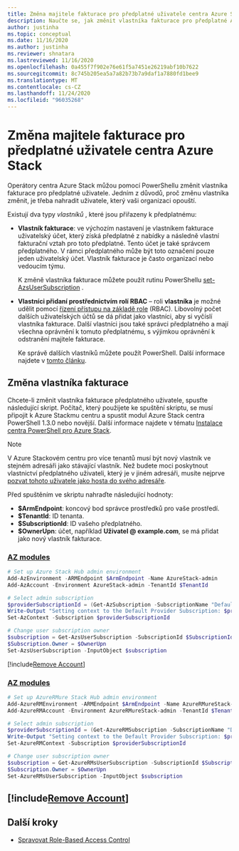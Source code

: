 ```yaml
---
title: Změna majitele fakturace pro předplatné uživatele centra Azure Stack
description: Naučte se, jak změnit vlastníka fakturace pro předplatné Azure Stackho centra uživatele.
author: justinha
ms.topic: conceptual
ms.date: 11/16/2020
ms.author: justinha
ms.reviewer: shnatara
ms.lastreviewed: 11/16/2020
ms.openlocfilehash: 0a455f7f902e76e61f5a7451e26219abf10b7622
ms.sourcegitcommit: 8c745b205ea5a7a82b73b7a9daf1a7880fd1bee9
ms.translationtype: MT
ms.contentlocale: cs-CZ
ms.lasthandoff: 11/24/2020
ms.locfileid: "96035268"
---
```

# <a name="change-the-billing-owner-for-an-azure-stack-hub-user-subscription"></a>Změna majitele fakturace pro předplatné uživatele centra Azure Stack

Operátory centra Azure Stack můžou pomocí PowerShellu změnit vlastníka fakturace pro předplatné uživatele. Jedním z důvodů, proč změnu vlastníka změnit, je třeba nahradit uživatele, který vaši organizaci opouští.

Existují dva typy *vlastníků* , které jsou přiřazeny k předplatnému:

- **Vlastník fakturace**: ve výchozím nastavení je vlastníkem fakturace uživatelský účet, který získá předplatné z nabídky a následně vlastní fakturační vztah pro toto předplatné. Tento účet je také správcem předplatného. V rámci předplatného může být toto označení pouze jeden uživatelský účet. Vlastník fakturace je často organizací nebo vedoucím týmu.

  K změně vlastníka fakturace můžete použít rutinu PowerShellu [set-AzsUserSubscription](/powershell/module/azs.subscriptions.admin/set-azsusersubscription) .  

- **Vlastníci přidaní prostřednictvím rolí RBAC** – roli **vlastníka** je možné udělit pomocí [řízení přístupu na základě role](azure-stack-manage-permissions.md) (RBAC). Libovolný počet dalších uživatelských účtů se dá přidat jako vlastníci, aby si vyčíslí vlastníka fakturace. Další vlastníci jsou také správci předplatného a mají všechna oprávnění k tomuto předplatnému, s výjimkou oprávnění k odstranění majitele fakturace.

  Ke správě dalších vlastníků můžete použít PowerShell. Další informace najdete v [tomto článku](/azure/role-based-access-control/role-assignments-powershell).

## <a name="change-the-billing-owner"></a>Změna vlastníka fakturace

Chcete-li změnit vlastníka fakturace předplatného uživatele, spusťte následující skript. Počítač, který použijete ke spuštění skriptu, se musí připojit k Azure Stackmu centru a spustit modul Azure Stack centra PowerShell 1.3.0 nebo novější. Další informace najdete v tématu [Instalace centra PowerShell pro Azure Stack](powershell-install-az-module.md).

>[!NOTE]
>V Azure Stackovém centru pro více tenantů musí být nový vlastník ve stejném adresáři jako stávající vlastník. Než budete moci poskytnout vlastnictví předplatného uživateli, který je v jiném adresáři, musíte nejprve [pozvat tohoto uživatele jako hosta do svého adresáře](/azure/active-directory/b2b/add-users-administrator).

Před spuštěním ve skriptu nahraďte následující hodnoty:

- **$ArmEndpoint**: koncový bod správce prostředků pro vaše prostředí.
- **$TenantId**: ID tenanta.
- **$SubscriptionId**: ID vašeho předplatného.
- **$OwnerUpn**: účet, například **Uživatel \@ example.com**, se má přidat jako nový vlastník fakturace.

### <a name="az-modules"></a>[AZ modules](#tab/az)

```powershell
# Set up Azure Stack Hub admin environment
Add-AzEnvironment -ARMEndpoint $ArmEndpoint -Name AzureStack-admin
Add-AzAccount -Environment AzureStack-admin -TenantId $TenantId

# Select admin subscription
$providerSubscriptionId = (Get-AzSubscription -SubscriptionName "Default Provider Subscription").Id
Write-Output "Setting context to the Default Provider Subscription: $providerSubscriptionId"
Set-AzContext -Subscription $providerSubscriptionId

# Change user subscription owner
$subscription = Get-AzsUserSubscription -SubscriptionId $SubscriptionId
$Subscription.Owner = $OwnerUpn
Set-AzsUserSubscription -InputObject $subscription
```

[!include[Remove Account](../includes/remove-account-az.md)]

### <a name="az-modules"></a>[AZ modules](#tab/azurerm)

```powershell
# Set up AzureRMure Stack Hub admin environment
Add-AzureRMEnvironment -ARMEndpoint $ArmEndpoint -Name AzureRMureStack-admin
Add-AzureRMAccount -Environment AzureRMureStack-admin -TenantId $TenantId

# Select admin subscription
$providerSubscriptionId = (Get-AzureRMSubscription -SubscriptionName "Default Provider Subscription").Id
Write-Output "Setting context to the Default Provider Subscription: $providerSubscriptionId"
Set-AzureRMContext -Subscription $providerSubscriptionId

# Change user subscription owner
$subscription = Get-AzureRMsUserSubscription -SubscriptionId $SubscriptionId
$Subscription.Owner = $OwnerUpn
Set-AzureRMsUserSubscription -InputObject $subscription
```
[!include[Remove Account](../includes/remove-account-azurerm.md)]
---




## <a name="next-steps"></a>Další kroky

- [Spravovat Role-Based Access Control](azure-stack-manage-permissions.md)
